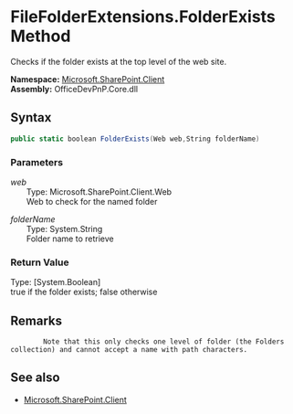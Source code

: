 # FileFolderExtensions.FolderExists Method  
Checks if the folder exists at the top level of the web site.  

**Namespace:** [Microsoft.SharePoint.Client](Microsoft.SharePoint.Client.md)  
**Assembly:** OfficeDevPnP.Core.dll  
## Syntax
```C#
public static boolean FolderExists(Web web,String folderName)
```
### Parameters
*web*  
&emsp;&emsp;Type: Microsoft.SharePoint.Client.Web  
&emsp;&emsp;Web to check for the named folder  
  
*folderName*  
&emsp;&emsp;Type: System.String  
&emsp;&emsp;Folder name to retrieve  
  
### Return Value
Type: [System.Boolean]  
true if the folder exists; false otherwise

## Remarks 

            Note that this only checks one level of folder (the Folders collection) and cannot accept a name with path characters.
            
## See also
- [Microsoft.SharePoint.Client](Microsoft.SharePoint.Client.md)
